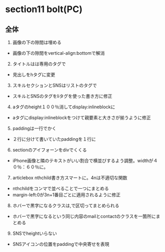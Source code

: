 # section11 bolt(PC)
## 全体

1. 画像の下の隙間は埋める
  - 画像の下の隙間をvertical-align:bottomで解消

2. タイトルはは専用のタグで
  - 見出しをhタグに変更

3. スキルセクションとSNSはリストのタグで
  - スキルとSNSのタグをliタグを使った書き方に修正

4. aタグのheight１００％消してdisplay:inlineblockに
  - aタグにdisplay:inlineblockをつけて親要素と大きさが揃うように修正

5. paddingは一行でかく
  - ２行に分けて書いていたpaddingを１行に

6. sectionのアイフォーンをdivでくくる
  - iPhone画像と隣のテキストがいい割合で横並びするよう調整。widthが４０％：６０％に。

7. articlebox nthchild書き方スマートに。4nは不適切な関数
  - nthchildをコンマで並べることで一つにまとめる
  - margin-left:0が3n+1番目ごとに適用されるように修正

8. ホバーで黒字になるクラスは,で区切ってまとめられる
  - ホバーで黒字になるという同じ内容のmailとcontactのクラスを一箇所にまとめる

9. SNSでheightいらない
  - SNSアイコンの位置をpaddingで中央寄せを表現